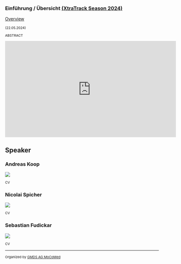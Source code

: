### Einführung / Übersicht [(XtraTrack Season 2024)](XtraTracksOverview)

[Overview](XtraTracksOverview)

<p style="font-size:11px">(22.05.2024)</p>

<p style="font-size:11px">ABSTRACT</p>

<!-- Once the Video is recorded -->
<center> <iframe width="560" height="315" src="https://www.youtube.com/embed/kj1rjbpFQL4?si=WGxBJCuQPZvbVlOQ" title="YouTube video player" frameborder="0" allow="accelerometer; autoplay; clipboard-write; encrypted-media; gyroscope; picture-in-picture; web-share" referrerpolicy="strict-origin-when-cross-origin" allowfullscreen></iframe></center>

<!-- [Register now](/2024/XtraTrackOverview) to secure your spot in the lectures and receive a calendar invitation including the access link.-->

<!-- [Join Us Life](/2024/XtraTrackOverview) to secure your spot in the lectures and receive a calendar invitation including the access link.-->

## Speaker

### Andreas Koop
<img src="/images/2024/USER.jpg?raw=true"/>

<p style="font-size:11px">CV</p>

### Nicolai Spicher
<!-- second speaker-->
<img src="/images/??/USER.jpg?raw=true"/>

<p style="font-size:11px">CV</p>

### Sebastian Fudickar

<img src="/images/??/USER.jpg?raw=true"/>

<p style="font-size:11px">CV</p>

---
<p style="font-size:11px">Organized by <a href="http://mocomed.de">GMDS AG MoCoMed</a></p>
